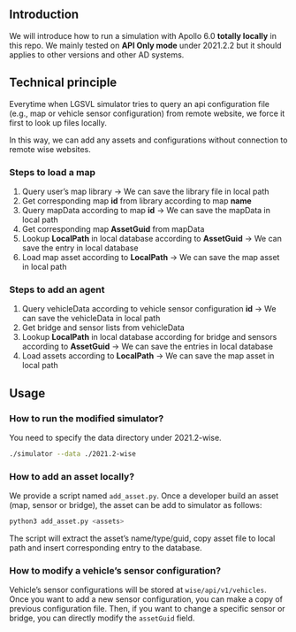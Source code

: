 ## Introduction

We will introduce how to run a simulation with Apollo 6.0 **totally locally** in this repo. We mainly tested on **API Only mode** under 2021.2.2 but it should applies to other versions and other AD systems.

## Technical principle

Everytime when LGSVL simulator tries to query an api configuration file (e.g., map or vehicle sensor configuration) from remote website, we force it first to look up files locally.

In this way, we can add any assets and configurations without connection to remote wise websites.

### Steps to load a map

1. Query user’s map library → We can save the library file in local path
2. Get corresponding map **id** from library according to map **name**
3. Query mapData according to map **id** → We can save the mapData in local path
4. Get corresponding map **AssetGuid** from mapData
5. Lookup **LocalPath** in local database according to **AssetGuid** → We can save the entry in local database
6. Load map asset according to **LocalPath** → We can save the map asset in local path 

### Steps to add an agent

1. Query vehicleData according to vehicle sensor configuration **id** → We can save the vehicleData in local path
2. Get bridge and sensor lists from vehicleData
3. Lookup **LocalPath** in local database according for bridge and sensors according to **AssetGuid** → We can save the entries in local database
4. Load assets according to **LocalPath** → We can save the map asset in local path

## Usage

### How to run the modified simulator?

You need to specify the data directory under 2021.2-wise.

```bash
./simulator --data ./2021.2-wise
```

### How to add an asset locally?

We provide a script named `add_asset.py`. Once a developer build an asset (map, sensor or bridge), the asset can be add to simulator as follows:

```bash
python3 add_asset.py <assets>
```

The script will extract the asset’s name/type/guid, copy asset file to local path and insert corresponding entry to the database.

### How to modify a vehicle’s sensor configuration?

Vehicle’s sensor configurations will be stored at `wise/api/v1/vehicles`. Once you want to add a new sensor configuration, you can make a copy of previous configuration file. Then, if you want to change a specific sensor or bridge, you can directly modify the `assetGuid` field.